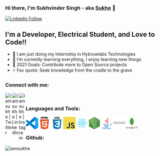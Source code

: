 ### Hi there, I'm Sukhvinder Singh - aka [Sukhe][website] 👋 


[![Linkedin Follow](	https://img.shields.io/badge/iamsukhe-0077B5?style=for-the-badge&logo=linkedin&logoColor=white)](https://www.linkedin.com/in/sukhvinder-singh-4029a8190/)

## I'm a Developer, Electrical Student, and Love to Code!!

- 🔭 I am just doing my Internship in Hybrowlabs Technologies
- 🌱 I’m currently learning everything, I enjoy learning new things.
- 🥅 2021 Goals: Contribute more to Open Source projects
- ⚡ Fav quote: Seek knowledge from the cradle to the grave

### Connect with me:

 
[<img align="left" alt="iamsukhe | Twitter" width="22px" src="https://cdn.jsdelivr.net/npm/simple-icons@v3/icons/twitter.svg" />][twitter]
[<img align="left" alt="iamsukhe | LinkedIn" width="22px" src="https://cdn.jsdelivr.net/npm/simple-icons@v3/icons/linkedin.svg" />][linkedin]
[<img align="left" alt="iamsukhe | Instagram" width="22px" src="https://cdn.jsdelivr.net/npm/simple-icons@v3/icons/instagram.svg" />][instagram]

<br />

### Languages and Tools:

<img align="left" alt="Visual Studio Code" width="40px" src="https://raw.githubusercontent.com/github/explore/80688e429a7d4ef2fca1e82350fe8e3517d3494d/topics/visual-studio-code/visual-studio-code.png" />
<img align="left" alt="HTML5" width="40px" src="https://raw.githubusercontent.com/github/explore/80688e429a7d4ef2fca1e82350fe8e3517d3494d/topics/html/html.png" />
<img align="left" alt="CSS3" width="40px" src="https://raw.githubusercontent.com/github/explore/80688e429a7d4ef2fca1e82350fe8e3517d3494d/topics/css/css.png" />
<img align="left" alt="JavaScript" width="40px" src="https://raw.githubusercontent.com/github/explore/80688e429a7d4ef2fca1e82350fe8e3517d3494d/topics/javascript/javascript.png" />
<img align="left" alt="React" width="40px" src="https://raw.githubusercontent.com/github/explore/80688e429a7d4ef2fca1e82350fe8e3517d3494d/topics/react/react.png" />
<img align="left" alt="Node.js" width="40px" src="https://raw.githubusercontent.com/github/explore/80688e429a7d4ef2fca1e82350fe8e3517d3494d/topics/nodejs/nodejs.png" />
<img align="left" alt="Java" width="40px" src="https://raw.githubusercontent.com/devicons/devicon/master/icons/java/java-original.svg" />
<img align="left" alt="Express.js" width="40px" src="https://raw.githubusercontent.com/devicons/devicon/master/icons/express/express-original-wordmark.svg" />
<img align="left" alt="mongoDB" width="40px" src="https://raw.githubusercontent.com/devicons/devicon/master/icons/mongodb/mongodb-original-wordmark.svg" />

<br />
<br />

### Github:
 <p><img align="left" src="https://github-readme-stats.vercel.app/api/top-langs?username=iamsukhe&show_icons=true&theme=dark&locale=en&layout=compact" alt="iamsukhe" /></p>

[website]: https://iamsukhe.com 
[twitter]: https://twitter.com/iamsukhe_ 
[instagram]: https://www.instagram.com/sukhvinder.singh_/
[linkedin]: https://www.linkedin.com/in/sukhvinder-singh-4029a8190/  
